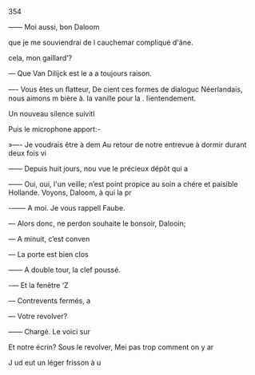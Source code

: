 354

—— Moi aussi, bon Daloom

que je me souviendrai de l
cauchemar compliqué d'âne.

cela, mon gaillard‘?

— Que Van Dilijck est le a
a toujours raison.

—- Vous êtes un ﬂatteur, De
cient ces formes de dialoguc
Néerlandais, nous aimons m
bière à. la vanille pour la .
lïentendement.

Un nouveau silence suivitl

Puis le microphone apport:-

»—- Je voudrais être à dem
Au retour de notre entrevue
à dormir durant deux fois vi

—— Depuis huit jours, nou
vue le précieux dépôt qui a

—— Oui, oui, l'un veille;
n’est point propice au soin a
chére et paisible Hollande.
Voyons, Daloom, à qui la pr

-—— A moi. Je vous rappell
Faube.

— Alors donc, ne perdon
souhaite le bonsoir, Dalooin;

— A minuit, c’est conven

— La porte est bien clos

—— A double tour, la clef
poussé.

-— Et la fenêtre ‘Z

— Contrevents fermés, a

— Votre revolver?

—— Chargé. Le voici sur

Et notre écrin?
Sous le revolver, Mei
pas trop comment on y ar

J ud eut un léger frisson à u

